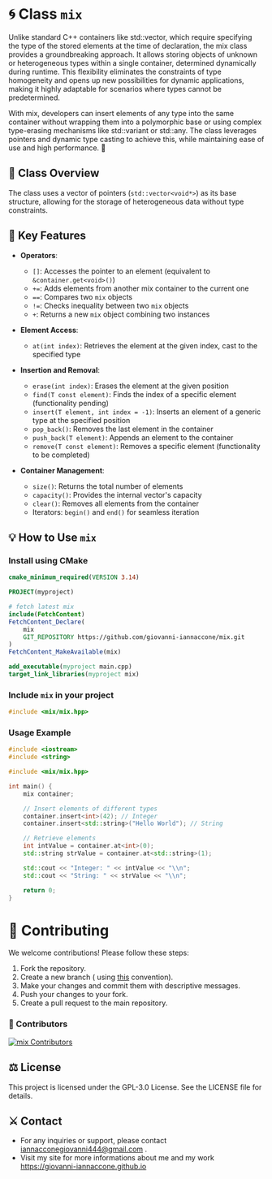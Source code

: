 # 🌀 Class `mix`

Unlike standard C++ containers like std::vector, which require specifying the type of the stored elements at the time of declaration, the mix class provides a groundbreaking approach. It allows storing objects of unknown or heterogeneous types within a single container, determined dynamically during runtime. This flexibility eliminates the constraints of type homogeneity and opens up new possibilities for dynamic applications, making it highly adaptable for scenarios where types cannot be predetermined.

With mix, developers can insert elements of any type into the same container without wrapping them into a polymorphic base or using complex type-erasing mechanisms like std::variant or std::any. The class leverages pointers and dynamic type casting to achieve this, while maintaining ease of use and high performance. 🌟

## 🧪 Class Overview
The class uses a vector of pointers (`std::vector<void*>`) as its base structure, allowing for the storage of heterogeneous data without type constraints.

## 🚀 Key Features
- **Operators**:
  - `[]`: Accesses the pointer to an element (equivalent to `&container.get<void>()`)
  - `+=`: Adds elements from another mix container to the current one
  - `==`: Compares two `mix` objects
  - `!=`: Checks inequality between two `mix` objects
  - `+`:  Returns a new `mix` object combining two instances

- **Element Access**:
  - `at(int index)`: Retrieves the element at the given index, cast to the specified type

- **Insertion and Removal**:
  - `erase(int index)`: Erases the element at the given position
  - `find(T const element)`: Finds the index of a specific element (functionality pending)
  - `insert(T element, int index = -1)`: Inserts an element of a generic type at the specified position
  - `pop_back()`: Removes the last element in the container
  - `push_back(T element)`: Appends an element to the container
  - `remove(T const element)`: Removes a specific element (functionality to be completed)

- **Container Management**:
  - `size()`: Returns the total number of elements
  - `capacity()`: Provides the internal vector's capacity
  - `clear()`: Removes all elements from the container
  - Iterators: `begin()` and `end()` for seamless iteration

## 💡 How to Use `mix`

### Install using CMake
```cmake
cmake_minimum_required(VERSION 3.14)

PROJECT(myproject)

# fetch latest mix
include(FetchContent)
FetchContent_Declare(
    mix
    GIT_REPOSITORY https://github.com/giovanni-iannaccone/mix.git
)
FetchContent_MakeAvailable(mix)

add_executable(myproject main.cpp)
target_link_libraries(myproject mix)
```

### Include `mix` in your project
```cpp
#include <mix/mix.hpp>
```

### Usage Example
```cpp
#include <iostream>
#include <string>

#include <mix/mix.hpp>

int main() {
    mix container;

    // Insert elements of different types
    container.insert<int>(42); // Integer
    container.insert<std::string>("Hello World"); // String

    // Retrieve elements
    int intValue = container.at<int>(0);
    std::string strValue = container.at<std::string>(1);

    std::cout << "Integer: " << intValue << "\\n";
    std::cout << "String: " << strValue << "\\n";

    return 0;
}
```

# 🧩 Contributing
We welcome contributions! Please follow these steps:

1. Fork the repository.
2. Create a new branch ( using <a href="https://medium.com/@abhay.pixolo/naming-conventions-for-git-branches-a-cheatsheet-8549feca2534">this</a> convention).
3. Make your changes and commit them with descriptive messages.
4. Push your changes to your fork.
5. Create a pull request to the main repository.

### 🍃 Contributors
<a href="https://github.com/giovanni-iannaccone/mix/graphs/contributors">
  <img src="https://contrib.rocks/image?repo=giovanni-iannaccone/mix"  alt="mix Contributors"/>
</a>

## ⚖ License
This project is licensed under the GPL-3.0 License. See the LICENSE file for details.

## ⚔ Contact
- For any inquiries or support, please contact <a href="mailto:iannacconegiovanni444@gmail.com"> iannacconegiovanni444@gmail.com </a>.
- Visit my site for more informations about me and my work <a href="https://giovanni-iannaccone.gith
ub.io" target=”_blank” rel="noopener noreferrer"> https://giovanni-iannaccone.github.io </a>
